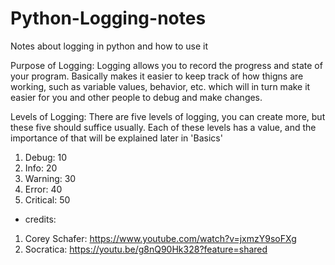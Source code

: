 # Python-Logging-notes
Notes about logging in python and how to use it


Purpose of Logging: Logging allows you to record the progress and state of your program. Basically makes it easier to keep
    track of how thigns are working, such as variable values, behavior, etc. which will in turn make it easier for you and other people
    to debug and make changes.

Levels of Logging: There are five levels of logging, you can create more, but these five should suffice usually. Each of these 
    levels has a value, and the importance of that will be explained later in 'Basics'


1. Debug: 10
2. Info: 20
3. Warning: 30
4. Error: 40
5. Critical: 50


- credits: 
1. Corey Schafer: https://www.youtube.com/watch?v=jxmzY9soFXg
2. Socratica: https://youtu.be/g8nQ90Hk328?feature=shared
